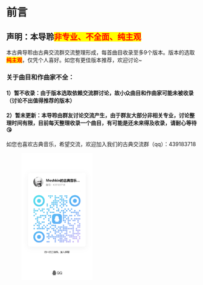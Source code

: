 # 前言

## 声明：本导聆<mark style="color:red;">非专业、不全面、纯主观</mark>

本古典导聆由古典交流群交流整理形成，每首曲目收录至多9个版本。版本的选取<mark style="color:red;">**纯主观**</mark>，仅凭个人喜好。如您有更佳版本推荐，欢迎讨论\~

### 关于曲目和作曲家不全：

#### 1）暂不收录：由于版本选取依赖交流群讨论，故小众曲目和作曲家可能未被收录（讨论不出值得推荐的版本）

#### 2）暂未更新：本导聆由群友讨论交流产生，由于群友大部分非相关专业，讨论整理时间有限，目前每天整理收录一个曲目，有可能是还未来得及收录，请耐心等待😘

如您也喜欢古典音乐，希望交流，欢迎加入我们的古典交流群（qq）：439183718

<figure><img src=".gitbook/assets/群二维码.jpg" alt="" width="188"><figcaption></figcaption></figure>
